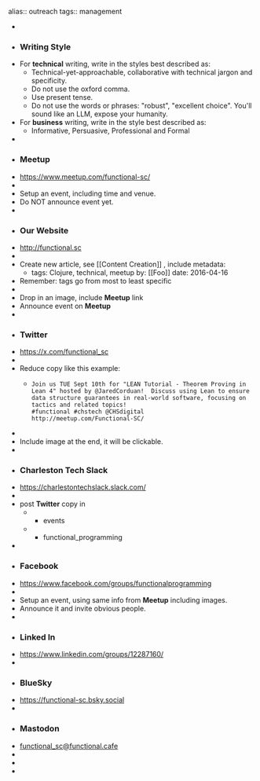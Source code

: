 alias:: outreach
tags:: management

-
- ### Writing Style
- For **technical** writing, write in the styles best described as:
	- Technical-yet-approachable, collaborative with technical jargon and specificity.
	- Do not use the oxford comma.
	- Use present tense.
	- Do not use the words or phrases: "robust", "excellent choice". You'll sound like an LLM, expose your humanity.
- For **business** writing, write in the style best described as:
	- Informative, Persuasive, Professional and Formal
-
- ### Meetup
- https://www.meetup.com/functional-sc/
-
- Setup an event, including time and venue.
- Do NOT announce event yet.
-
- ### Our Website
- http://functional.sc
-
- Create new article, see [[Content Creation]] , include metadata:
	- tags: Clojure, technical, meetup
	  by: [[Foo]] 
	  date: 2016-04-16
- Remember: tags go from most to least specific
-
- Drop in an image, include **Meetup** link
- Announce event on **Meetup**
-
- ### Twitter
- https://x.com/functional_sc
-
- Reduce copy like this example:
	- ```
	  Join us TUE Sept 10th for "LEAN Tutorial - Theorem Proving in Lean 4" hosted by @JaredCorduan!  Discuss using Lean to ensure data structure guarantees in real-world software, focusing on tactics and related topics! 
	  #functional #chstech @CHSdigital
	  http://meetup.com/Functional-SC/
	  ```
-
- Include image at the end, it will be clickable.
-
- ### Charleston Tech Slack
- https://charlestontechslack.slack.com/
-
- post **Twitter** copy in
	- * events
	- * functional_programming
-
- ### Facebook
- https://www.facebook.com/groups/functionalprogramming
-
- Setup an event, using same info from **Meetup** including images.
- Announce it and invite obvious people.
-
- ### Linked In
- https://www.linkedin.com/groups/12287160/
-
- ### BlueSky
- https://functional-sc.bsky.social
-
- ### Mastodon
- [functional_sc@functional.cafe](https://functional.cafe/@functional_sc)
-
-
-